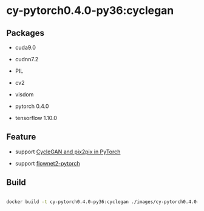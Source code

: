 # cy-pytorch0.4.0-py36:cyclegan



## Packages

* cuda9.0

* cudnn7.2

* PIL

* cv2

* visdom

* pytorch 0.4.0

* tensorflow 1.10.0



## Feature

- support [CycleGAN and pix2pix in PyTorch](https://github.com/c1enyang/pytorch-CycleGAN-and-pix2pix)

- support [flownet2-pytorch](https://github.com/NVIDIA/flownet2-pytorch)


## Build

```bash

docker build -t cy-pytorch0.4.0-py36:cyclegan ./images/cy-pytorch0.4.0-py36.cyclegan

```
